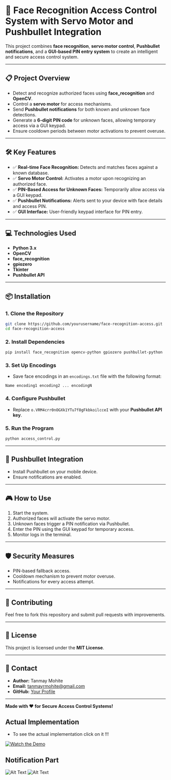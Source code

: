 # 🚀 Face Recognition Access Control System with Servo Motor and Pushbullet Integration

This project combines **face recognition**, **servo motor control**, **Pushbullet notifications**, and a **GUI-based PIN entry system** to create an intelligent and secure access control system.

---

## 📋 **Project Overview**
- Detect and recognize authorized faces using **face_recognition** and **OpenCV**.
- Control a **servo motor** for access mechanisms.
- Send **Pushbullet notifications** for both known and unknown face detections.
- Generate a **6-digit PIN code** for unknown faces, allowing temporary access via a GUI keypad.
- Ensure cooldown periods between motor activations to prevent overuse.

---

## 🛠️ **Key Features**
- ✅ **Real-time Face Recognition:** Detects and matches faces against a known database.
- ✅ **Servo Motor Control:** Activates a motor upon recognizing an authorized face.
- ✅ **PIN-Based Access for Unknown Faces:** Temporarily allow access via a GUI keypad.
- ✅ **Pushbullet Notifications:** Alerts sent to your device with face details and access PIN.
- ✅ **GUI Interface:** User-friendly keypad interface for PIN entry.

---

## 💻 **Technologies Used**
- **Python 3.x**
- **OpenCV**
- **face_recognition**
- **gpiozero**
- **Tkinter**
- **Pushbullet API**

---

## 📦 **Installation**

### 1. Clone the Repository
```bash
git clone https://github.com/yourusername/face-recognition-access.git
cd face-recognition-access
```

### 2. Install Dependencies
```bash
pip install face_recognition opencv-python gpiozero pushbullet-python
```

### 3. Set Up Encodings
- Save face encodings in an `encodings.txt` file with the following format:
```
Name encoding1 encoding2 ... encodingN
```

### 4. Configure Pushbullet
- Replace `o.VRM4crr0nOGXk1YTu7f8gFkbkoilcceI` with your **Pushbullet API key**.

### 5. Run the Program
```bash
python access_control.py
```

---

## 📱 **Pushbullet Integration**
- Install Pushbullet on your mobile device.
- Ensure notifications are enabled.

---

## 🎮 **How to Use**
1. Start the system.
2. Authorized faces will activate the servo motor.
3. Unknown faces trigger a PIN notification via Pushbullet.
4. Enter the PIN using the GUI keypad for temporary access.
5. Monitor logs in the terminal.

---

## 🛡️ **Security Measures**
- PIN-based fallback access.
- Cooldown mechanism to prevent motor overuse.
- Notifications for every access attempt.

---

## 🤝 **Contributing**
Feel free to fork this repository and submit pull requests with improvements.

---

## 📝 **License**
This project is licensed under the **MIT License**.

---

## 📧 **Contact**
- **Author:** Tanmay Mohite
- **Email:** tanmayrmohite@gmail.com
- **GitHub:** [Your Profile](https://github.com/tanmaymohite)

---

**Made with ❤️ for Secure Access Control Systems!**

## Actual Implementation
- To see the actual implementation click on it !!!

[![Watch the Demo](IMG20240301145213.jpg)](https://drive.google.com/file/d/11CLtqDmUusz-LmnKOIndXp5T23wgQxvr/view?usp=drive_link)

## Notification Part
![Alt Text](Screenshot_2024-04-18-23-15-32-61_2612c408d3de482350c09fa511732294.jpg)
![Alt Text]()




